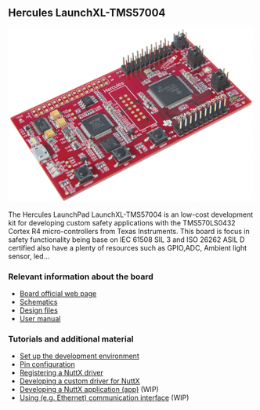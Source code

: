 ## Hercules LaunchXL-TMS57004

![](../../imgs/tms57004.png)

The Hercules LaunchPad LaunchXL-TMS57004 is an low-cost development kit for developing custom safety applications with the TMS570LS0432 Cortex R4 micro-controllers from Texas Instruments.
This board is focus in safety functionality being base on  IEC 61508 SIL 3 and ISO 26262 ASIL D certified also have a plenty of resources such as GPIO,ADC, Ambient light sensor, led...


### Relevant information about the board
- [Board official web page](http://www.ti.com/tool/LAUNCHXL-TMS57004)
- [Schematics](../../schematics/tms57004/)
- [Design files](../../design_files/tms57004/)
- [User manual](./tms57004.pdf)

### Tutorials and additional material
- [Set up the development environment](https://github.com/microROS/docker/tree/master/tms57004)
- [Pin configuration](https://github.com/microROS/NuttX/issues/8)
- [Registering a NuttX driver](https://github.com/microROS/NuttX/issues/3)
- [Developing a custom driver for NuttX](https://github.com/microROS/NuttX/issues/9)
- [Developing a NuttX application (app)](#) (WIP)
- [Using (e.g. Ethernet) communication interface](#) (WIP)
